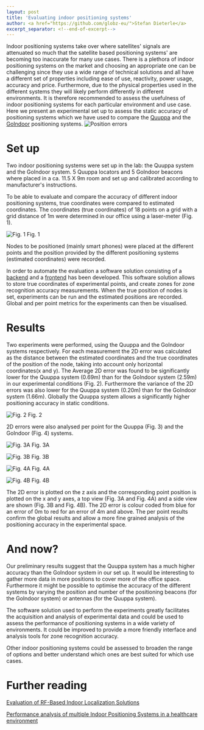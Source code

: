 ```yaml
---
layout: post
title: 'Evaluating indoor positioning systems'
author: <a href="https://github.com/globz-eu/">Stefan Dieterle</a>
excerpt_separator: <!--end-of-excerpt-->
---
```


Indoor positioning systems take over where satellites' signals are attenuated so much that the satellite based positioning systems' are becoming too inaccurate for many use cases. There is a plethora of indoor positioning systems on the market and choosing an appropriate one can be challenging since they use a wide range of technical solutions and all have a different set of properties including ease of use, reactivity, power usage, accuracy and price. Furthermore, due to the physical properties used in the different systems they will likely perform differently in different environments. It is therefore recommended to assess the usefulness of indoor positioning systems for each particular environment and use case. Here we present an experimental set up to assess the static accuracy of positioning systems which we have used to compare the [Quuppa](http://quuppa.com/) and the [GoIndoor](https://www.goindoor.co/) positioning systems.
![Position errors](https://artcom.github.io/images/2017-10-12-ips-evaluation/position_errors.png)
<!--end-of-excerpt-->

# Set up
Two indoor positioning systems were set up in the lab: the Quuppa system and the GoIndoor system. 5 Quuppa locators and 5 GoIndoor beacons where placed in a ca. 11.5 X 9m room and set up and calibrated according to manufacturer's instructions.

To be able to evaluate and compare the accuracy of different indoor positioning systems, true coordinates were compared to estimated coordinates. The coordinates (true coordinates) of 18 points on a grid with a grid distance of 1m were determined in our office using a laser-meter (Fig. 1).

![Fig. 1](https://artcom.github.io/images/2017-10-12-ips-evaluation/ehrenfeld.png)
Fig. 1

Nodes to be positioned (mainly smart phones) were placed at the different points and the position provided by the different positioning systems  (estimated coordinates) were recorded.

In order to automate the evaluation a software solution consisting of a [backend](https://github.com/artcom/eppsa-ips-evaluation) and a [frontend](https://github.com/artcom/eppsa-ips-evaluation-frontend) has been developed. This software solution allows to store true coordinates of experimental points, and create zones for zone recognition accuracy measurements. When the true position of nodes is set, experiments can be run and the estimated positions are recorded. Global and per point metrics for the experiments can then be visualised.

# Results
Two experiments were performed, using the Quuppa and the GoIndoor systems respectively. For each measurement the 2D error was calculated as the distance between the estimated coordinates and the true coordinates of the position of the node, taking into account only horizontal coordinates(x and y). The Average 2D error was found to be significantly lower for the Quuppa system (0.69m) than for the GoIndoor system (2.59m) in our experimental conditions (Fig. 2). Furthermore the variance of the 2D errors was also lower for the Quuppa system (0.20m) than for the GoIndoor system (1.66m). Globally the Quuppa system allows a significantly higher positioning accuracy in static conditions.

![Fig. 2](https://artcom.github.io/images/2017-10-12-ips-evaluation/2d_accuracy.png)
Fig. 2

2D errors were also analysed per point for the Quuppa (Fig. 3) and the GoIndoor (Fig. 4) systems.

![Fig. 3A](https://artcom.github.io/images/2017-10-12-ips-evaluation/quuppa_top.png)
Fig. 3A

![Fig. 3B](https://artcom.github.io/images/2017-10-12-ips-evaluation/quuppa_side.png)
Fig. 3B

![Fig. 4A](https://artcom.github.io/images/2017-10-12-ips-evaluation/goindoor_top.png)
Fig. 4A

![Fig. 4B](https://artcom.github.io/images/2017-10-12-ips-evaluation/goindoor_side.png)
Fig. 4B

The 2D error is plotted on the z axis and the corresponding point position is plotted on the x and y axes, a top view (Fig. 3A and Fig. 4A) and a side view are shown (Fig. 3B and Fig. 4B). The 2D error is colour coded from blue for an error of 0m to red for an error of 4m and above. The per point results confirm the global results and allow a more fine grained analysis of the positioning accuracy in the experimental space.

# And now?
Our preliminary results suggest that the Quuppa system has a much higher accuracy than the GoIndoor system in our set up. It would be interesting to gather more data in more positions to cover more of the office space. Furthermore it might be possible to optimise the accuracy of the different systems by varying the position and number of the positioning beacons (for the GoIndoor system) or antennas (for the Quuppa system).

The software solution used to perform the experiments greatly facilitates the acquisition and analysis of experimental data and could be used to assess the performance of positioning systems in a wide variety of environments. It could be improved to provide a more friendly interface and analysis tools for zone recognition accuracy.

Other indoor positioning systems could be assessed to broaden the range of options and better understand which ones are best suited for which use cases.

# Further reading
[Evaluation of RF-Based Indoor Localization Solutions](http://www.evarilos.eu/index.php)

[Performance analysis of multiple Indoor Positioning Systems in a healthcare environment](https://ij-healthgeographics.biomedcentral.com/articles/10.1186/s12942-016-0034-z)
